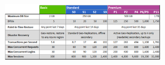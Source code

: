 ![Livelli di servizio e Livelli della prestazione](./media/sql-database-service-tiers-table/sql-database-service-tiers-table.png)

<!---HONumber=AcomDC_0427_2016-->